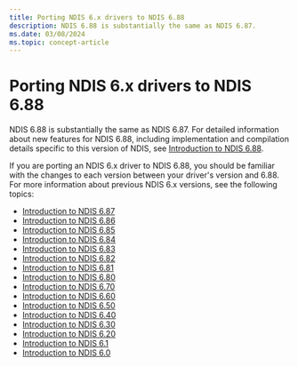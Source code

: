 ```yaml
---
title: Porting NDIS 6.x drivers to NDIS 6.88
description: NDIS 6.88 is substantially the same as NDIS 6.87.
ms.date: 03/08/2024
ms.topic: concept-article
---
```


# Porting NDIS 6.x drivers to NDIS 6.88

NDIS 6.88 is substantially the same as NDIS 6.87. For detailed information about new features for NDIS 6.88, including implementation and compilation details specific to this version of NDIS, see [Introduction to NDIS 6.88](introduction-to-ndis-6-88.md).

If you are porting an NDIS 6.x driver to NDIS 6.88, you should be familiar with the changes to each version between your driver's version and 6.88. For more information about previous NDIS 6.x versions, see the following topics:

- [Introduction to NDIS 6.87](introduction-to-ndis-6-87.md)
- [Introduction to NDIS 6.86](introduction-to-ndis-6-86.md)
- [Introduction to NDIS 6.85](introduction-to-ndis-6-85.md)
- [Introduction to NDIS 6.84](introduction-to-ndis-6-84.md)
- [Introduction to NDIS 6.83](introduction-to-ndis-6-83.md)
- [Introduction to NDIS 6.82](introduction-to-ndis-6-82.md)
- [Introduction to NDIS 6.81](introduction-to-ndis-6-81.md)
- [Introduction to NDIS 6.80](introduction-to-ndis-6-80.md)
- [Introduction to NDIS 6.70](introduction-to-ndis-6-70.md)
- [Introduction to NDIS 6.60](introduction-to-ndis-6-60.md)
- [Introduction to NDIS 6.50](introduction-to-ndis-6-50.md)
- [Introduction to NDIS 6.40](introduction-to-ndis-6-40.md)
- [Introduction to NDIS 6.30](introduction-to-ndis-6-30.md)
- [Introduction to NDIS 6.20](introduction-to-ndis-6-20.md)
- [Introduction to NDIS 6.1](introduction-to-ndis-6-1.md)
- [Introduction to NDIS 6.0](introduction-to-ndis-6-0.md)
